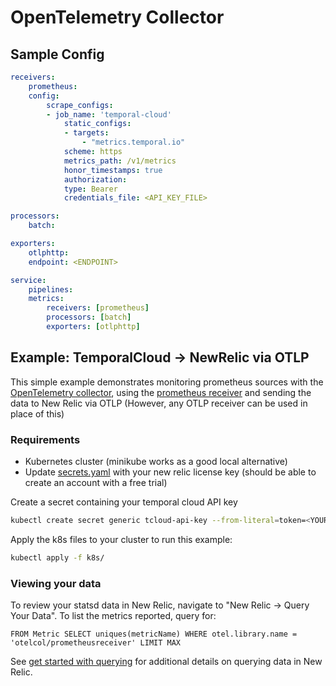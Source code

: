 # OpenTelemetry Collector

## Sample Config

```yaml
receivers:
    prometheus:
    config:
        scrape_configs:
        - job_name: 'temporal-cloud'
            static_configs:
            - targets:
                - "metrics.temporal.io"
            scheme: https
            metrics_path: /v1/metrics
            honor_timestamps: true
            authorization:
            type: Bearer
            credentials_file: <API_KEY_FILE>

processors:
    batch:

exporters:
    otlphttp:
    endpoint: <ENDPOINT>

service:
    pipelines:
    metrics:
        receivers: [prometheus]
        processors: [batch]
        exporters: [otlphttp]

```

## Example: TemporalCloud -> NewRelic via OTLP

This simple example demonstrates monitoring prometheus sources with the [OpenTelemetry collector](https://opentelemetry.io/docs/collector/), using the [prometheus receiver](https://github.com/open-telemetry/opentelemetry-collector-contrib/tree/main/receiver/prometheusreceiver) and sending the data to New Relic via OTLP (However, any OTLP receiver can be used in place of this)

### Requirements
* Kubernetes cluster (minikube works as a good local alternative)
* Update [secrets.yaml](k8s/secrets.yaml) with your new relic license key (should be able to create an account with a free trial)


Create a secret containing your temporal cloud API key
```bash
kubectl create secret generic tcloud-api-key --from-literal=token=<YOUR_API_KEY>
```


Apply the k8s files to your cluster to run this example:

```bash
kubectl apply -f k8s/
```


### Viewing your data

To review your statsd data in New Relic, navigate to "New Relic -> Query Your Data". To list the metrics reported, query for:

```
FROM Metric SELECT uniques(metricName) WHERE otel.library.name = 'otelcol/prometheusreceiver' LIMIT MAX
```

See [get started with querying](https://docs.newrelic.com/docs/query-your-data/explore-query-data/get-started/introduction-querying-new-relic-data/) for additional details on querying data in New Relic.
